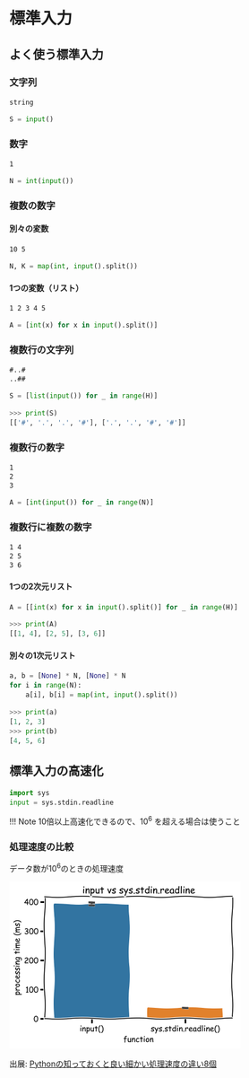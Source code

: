 # 標準入力

## よく使う標準入力

### 文字列

``` text
string
```

``` py
S = input()
```

### 数字

``` text
1
```

``` py
N = int(input())
```

### 複数の数字

#### 別々の変数

``` text
10 5
```

``` py
N, K = map(int, input().split())
```

#### 1つの変数（リスト）

``` text
1 2 3 4 5
```

``` py
A = [int(x) for x in input().split()]
```

### 複数行の文字列

``` text
#..#
..##
```

``` py
S = [list(input()) for _ in range(H)]
```

``` python
>>> print(S)
[['#', '.', '.', '#'], ['.', '.', '#', '#']]
```

### 複数行の数字

``` text
1
2
3
```

``` py
A = [int(input()) for _ in range(N)]
```

### 複数行に複数の数字

``` text
1 4
2 5
3 6
```

#### 1つの2次元リスト

``` py
A = [[int(x) for x in input().split()] for _ in range(H)]
```

``` py
>>> print(A)
[[1, 4], [2, 5], [3, 6]]
```

#### 別々の1次元リスト

``` py
a, b = [None] * N, [None] * N
for i in range(N):
    a[i], b[i] = map(int, input().split())
```

``` py
>>> print(a)
[1, 2, 3]
>>> print(b)
[4, 5, 6]
```

## 標準入力の高速化

``` py
import sys
input = sys.stdin.readline
```

!!! Note
    10倍以上高速化できるので、$10^6$ を超える場合は使うこと

### 処理速度の比較

データ数が$10^6$のときの処理速度

![input_vs_sys_stdin_readline](../assets/images/input_vs_sys_stdin_readline.png)

出展: [Pythonの知っておくと良い細かい処理速度の違い8個](https://www.kumilog.net/entry/python-speed-comp#input-%E3%81%A8-sysstdinreadline)
